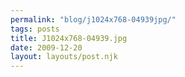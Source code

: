 ```yaml
---
permalink: "blog/j1024x768-04939jpg/"
tags: posts
title: J1024x768-04939.jpg
date: 2009-12-20
layout: layouts/post.njk
---
```


